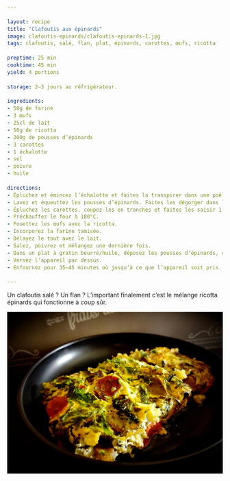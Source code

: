 ```yaml
---

layout: recipe
title: "Clafoutis aux épinards"
image: clafoutis-epinards/clafoutis-epinards-1.jpg
tags: clafoutis, salé, flan, plat, épinards, carottes, œufs, ricotta

preptime: 25 min
cooktime: 45 min
yield: 4 portions

storage: 2–3 jours au réfrigérateur.

ingredients:
- 50g de farine
- 3 œufs
- 25cl de lait
- 50g de ricotta
- 200g de pousses d’épinards
- 3 carottes
- 1 échalotte
- sel
- poivre
- huile

directions:
- Épluchez et émincez l’échalotte et faites la transpirer dans une poêle avec un peu d’huile.
- Lavez et équeuttez les pousses d’épinards. Faites les dégorger dans la même poêle.
- Épluchez les carottes, coupez-les en tranches et faites les saisir 1 à 2 minutes avec l’échalotte et les épinards.
- Préchauffez le four à 180°C.
- Fouettez les œufs avec la ricotta. 
- Incorporez la farine tamisée.
- Délayez le tout avec le lait.
- Salez, poivrez et mélangez une dernière fois.
- Dans un plat à gratin beurré/huilé, déposez les pousses d’épinards, carottes et échalottes.
- Versez l’appareil par dessus.
- Enfournez pour 35–45 minutes où jusqu’à ce que l’appareil soit pris.

---
```


Un clafoutis salé&nbsp;? Un flan&nbsp;? L’important finalement c’est le mélange ricotta épinards qui fonctionne à coup sûr.

![Les tranches de carottes apportent un peu de croquant à cette recette comme un clafoutis](../images/clafoutis-epinards/clafoutis-epinards-2.jpg)